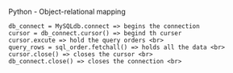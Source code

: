 <h> Python - Object-relational mapping </h>

	db_connect = MySQLdb.connect => begins the connection
	cursor = db_connect.cursor() => begind th curser
	cursor.excute => hold the query orders <br>
	query_rows = sql_order.fetchall() => holds all the data <br>
	cursor.close() => closes the cursor <br>
	db_connect.close() => closes the connection <br>
